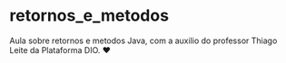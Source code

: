 # retornos_e_metodos

Aula sobre retornos e metodos Java, com a auxilio do professor Thiago Leite da Plataforma DIO. :heart:



